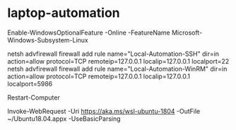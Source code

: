 # laptop-automation

Enable-WindowsOptionalFeature -Online -FeatureName Microsoft-Windows-Subsystem-Linux

netsh advfirewall firewall add rule name="Local-Automation-SSH" dir=in action=allow protocol=TCP remoteip=127.0.0.1 localip=127.0.0.1 localport=22
netsh advfirewall firewall add rule name="Local-Automation-WinRM" dir=in action=allow protocol=TCP remoteip=127.0.0.1 localip=127.0.0.1 localport=5986

Restart-Computer

Invoke-WebRequest -Uri https://aka.ms/wsl-ubuntu-1804 -OutFile ~/Ubuntu18.04.appx -UseBasicParsing


